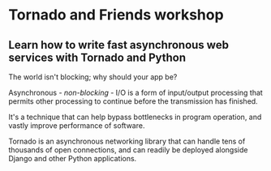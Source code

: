 # Tornado and Friends workshop
## Learn how to write fast asynchronous web services with Tornado and Python

The world isn't blocking; why should your app be?

Asynchronous - *non-blocking* - I/O is a form of input/output processing that permits other processing to continue before the transmission has finished.

It's a technique that can help bypass bottlenecks in program operation, and vastly improve performance of software.

Tornado is an asynchronous networking library that can handle tens of thousands of open connections, and can readily be deployed alongside Django and other Python applications.
